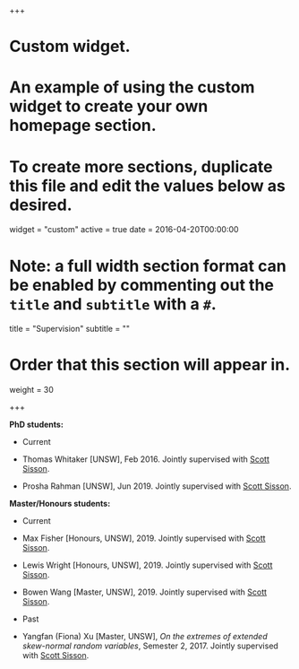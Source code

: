 +++
# Custom widget.
# An example of using the custom widget to create your own homepage section.
# To create more sections, duplicate this file and edit the values below as desired.
widget = "custom"
active = true
date = 2016-04-20T00:00:00

# Note: a full width section format can be enabled by commenting out the `title` and `subtitle` with a `#`.
title = "Supervision"
subtitle = ""

# Order that this section will appear in.
weight = 30

+++

**PhD students:**

- Current

 - Thomas Whitaker [UNSW], Feb 2016. Jointly supervised with [Scott Sisson](https://web.maths.unsw.edu.au/~scott/).
 - Prosha Rahman [UNSW], Jun 2019. Jointly supervised with [Scott Sisson](https://web.maths.unsw.edu.au/~scott/).

**Master/Honours students:**

- Current

 - Max Fisher [Honours, UNSW], 2019. Jointly supervised with [Scott Sisson](https://web.maths.unsw.edu.au/~scott/).
 - Lewis Wright [Honours, UNSW], 2019. Jointly supervised with [Scott Sisson](https://web.maths.unsw.edu.au/~scott/).
 - Bowen Wang [Master, UNSW], 2019. Jointly supervised with [Scott Sisson](https://web.maths.unsw.edu.au/~scott/).

- Past

 - Yangfan (Fiona) Xu [Master, UNSW], *On the extremes of extended skew-normal random variables*, Semester 2, 2017. Jointly supervised with [Scott Sisson](https://web.maths.unsw.edu.au/~scott/).
